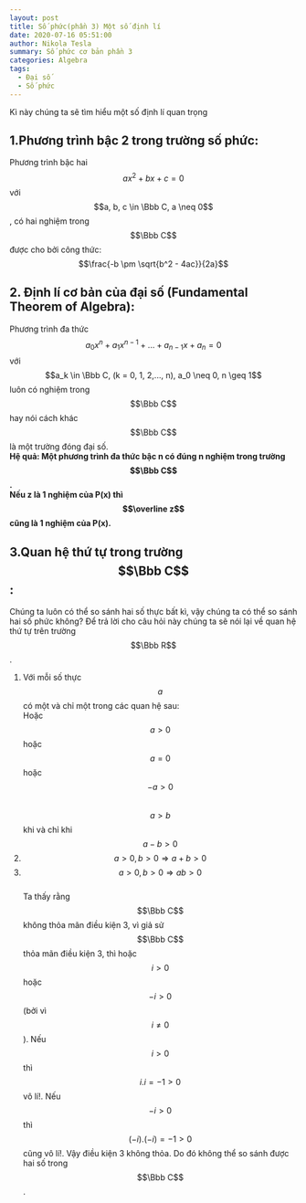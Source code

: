 ```yaml
---
layout: post
title: Số phức(phần 3) Một số định lí
date: 2020-07-16 05:51:00
author: Nikola Tesla
summary: Số phức cơ bản phần 3
categories: Algebra
tags: 
  - Đại số
  - Số phức
---
```


Kì này chúng ta sẽ tìm hiểu một số định lí quan trọng  
## 1.Phương trình bậc 2 trong trường số phức:  
Phương trình bậc hai $$ax^2 + bx + c = 0$$ với $$a, b, c \in \Bbb C, a \neq 0$$, có hai nghiệm trong $$\Bbb C$$ được cho bởi công thức: $$\frac{-b \pm \sqrt{b^2 - 4ac}}{2a}$$  
## 2. Định lí cơ bản của đại số (Fundamental Theorem of Algebra):  
Phương trình đa thức $$a_0x^n + a_1x^{n - 1} + ... + a_{n - 1}x + a_n = 0$$ với $$a_k \in \Bbb C, (k = 0, 1, 2,..., n), a_0 \neq 0, n \geq 1$$ luôn có nghiệm trong $$\Bbb C$$ hay nói cách khác $$\Bbb C$$ là một trường đóng đại số.  
**Hệ quả: Một phương trình đa thức bậc n có đúng n nghiệm trong trường $$\Bbb C$$.**  
**Nếu z là 1 nghiệm của P(x) thì $$\overline z$$ cũng là 1 nghiệm của P(x).**  
## 3.Quan hệ thứ tự trong trường $$\Bbb C$$:  
Chúng ta luôn có thể so sánh hai số thực bất kì, vậy chúng ta có thể so sánh hai số phức không? Để trả lời cho câu hỏi này chúng ta sẽ nói lại về quan hệ thứ tự trên trường $$\Bbb R$$.  
1) Với mỗi số thực $$a$$ có một và chỉ một trong các quan hệ sau:  
Hoặc $$a > 0$$ hoặc $$a = 0$$ hoặc $$-a > 0$$  
$$a > b$$ khi và chỉ khi $$a - b > 0$$  
2) $$a > 0, b > 0 \Rightarrow a + b > 0$$  
3) $$a > 0, b > 0 \Rightarrow ab > 0$$  
Ta thấy rằng $$\Bbb C$$ không thỏa mãn điều kiện 3, vì giả sử $$\Bbb C$$ thỏa mãn điều kiện 3, thì hoặc $$i > 0$$ hoặc $$-i > 0$$ (bởi vì $$i \neq 0$$). Nếu $$i > 0$$ thì $$i.i = -1 > 0$$ vô lí!. Nếu $$-i > 0$$ thì $$(-i).(-i) = -1 > 0$$ cũng vô lí!. Vậy điều kiện 3 không thỏa. Do đó không thể so sánh được hai số trong $$\Bbb C$$.  
